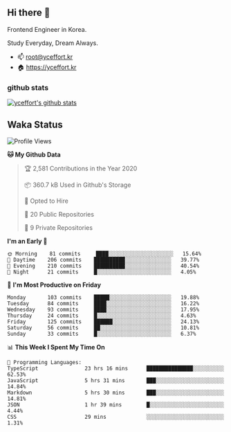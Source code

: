 ## Hi there 👋

<!--
**yceffort/yceffort** is a ✨ _special_ ✨ repository because its `README.md` (this file) appears on your GitHub profile.

Here are some ideas to get you started:

- 🔭 I’m currently working on ...
- 🌱 I’m currently learning ...
- 👯 I’m looking to collaborate on ...
- 🤔 I’m looking for help with ...
- 💬 Ask me about ...
- 📫 How to reach me: ...
- 😄 Pronouns: ...
- ⚡ Fun fact: ...
-->

Frontend Engineer in Korea.

Study Everyday, Dream Always.

- 📫 root@yceffort.kr
- 🏠 https://yceffort.kr

### github stats

[![yceffort's github stats](https://github-readme-stats.vercel.app/api?username=yceffort&count_private=true&show_icons=true&theme=cobalt)](https://github-readme-stats.vercel.app/api?username=yceffort&count_private=true&show_icons=true&theme=cobalt)

## Waka Status

<!--START_SECTION:waka-->
![Profile Views](http://img.shields.io/badge/Profile%20Views-62-blue)

**🐱 My Github Data** 

> 🏆 2,581 Contributions in the Year 2020
 > 
> 📦 360.7 kB Used in Github's Storage 
 > 
> 💼 Opted to Hire
 > 
> 📜 20 Public Repositories
 > 
> 🔑 9 Private Repositories 

**I'm an Early 🐤** 

```text
🌞 Morning    81 commits     ████░░░░░░░░░░░░░░░░░░░░░   15.64% 
🌆 Daytime    206 commits    ██████████░░░░░░░░░░░░░░░   39.77% 
🌃 Evening    210 commits    ██████████░░░░░░░░░░░░░░░   40.54% 
🌙 Night      21 commits     █░░░░░░░░░░░░░░░░░░░░░░░░   4.05%

```
📅 **I'm Most Productive on Friday** 

```text
Monday       103 commits    █████░░░░░░░░░░░░░░░░░░░░   19.88% 
Tuesday      84 commits     ████░░░░░░░░░░░░░░░░░░░░░   16.22% 
Wednesday    93 commits     ████░░░░░░░░░░░░░░░░░░░░░   17.95% 
Thursday     24 commits     █░░░░░░░░░░░░░░░░░░░░░░░░   4.63% 
Friday       125 commits    ██████░░░░░░░░░░░░░░░░░░░   24.13% 
Saturday     56 commits     ██░░░░░░░░░░░░░░░░░░░░░░░   10.81% 
Sunday       33 commits     █░░░░░░░░░░░░░░░░░░░░░░░░   6.37%

```


📊 **This Week I Spent My Time On** 

```text
💬 Programming Languages: 
TypeScript               23 hrs 16 mins      ███████████████░░░░░░░░░░   62.53% 
JavaScript               5 hrs 31 mins       ███░░░░░░░░░░░░░░░░░░░░░░   14.84% 
Markdown                 5 hrs 30 mins       ███░░░░░░░░░░░░░░░░░░░░░░   14.81% 
JSON                     1 hr 39 mins        █░░░░░░░░░░░░░░░░░░░░░░░░   4.44% 
CSS                      29 mins             ░░░░░░░░░░░░░░░░░░░░░░░░░   1.31%

```


<!--END_SECTION:waka-->
